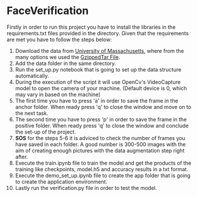 # FaceVerification


Firstly in order to run this project you have to install the libraries in the requirements.txt files provided in the directory. Given that the requirements are met you have to follow the steps below:

1. Download the data from [University of Massachusetts]([https://duckduckgo.com](http://vis-www.cs.umass.edu/lfw/)http://vis-www.cs.umass.edu/lfw/), where from the many options we used the [GzippedTar File](http://vis-www.cs.umass.edu/lfw/lfw.tgz).
2. Add the data folder in the same directory.
3. Run the set_up.py notebook that is going to set up the data structure automatically.
4. During the execution of the script it will use OpenCv's VideoCapture model to open the camera of your machine. (Default device is 0, which may vary in based on the machine)
5. The first  time you have to press 'a' in order to save the frame in the anchor folder. When ready press 'q' to close the window and move on to the next task.
6. The second time you have to press 'p' in order to save the frame in the positive folder. When ready press 'q' to close the window and conclude the set-up of the project.
7. **SOS** for the steps 5-6 it is adviced to check the number of frames you have saved in each folder. A good number is 300-500 images with the aim of creating enough pictures with the data augmentation step right after.
8. Execute the train.ipynb file to train the model and get the products of the training like checkpoints, model.h5 and accuracy results in a txt format.
9. Execute the demo_set_up.ipynb file to create the app folder that is going to create the application environment.
10. Lastly run the verification.py file in order to test the model.
